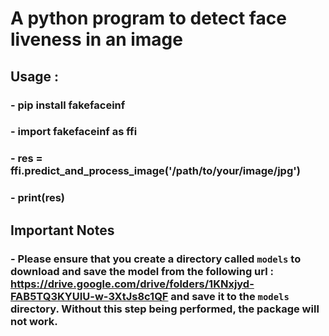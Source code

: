 # A python program to detect face liveness in an image

## Usage :

### - pip install fakefaceinf

### - import fakefaceinf as ffi
### - res = ffi.predict_and_process_image('/path/to/your/image/jpg')
### - print(res)


## Important Notes

### - Please ensure that you create a directory called `models` to download and save the model from the following url : https://drive.google.com/drive/folders/1KNxjyd-FAB5TQ3KYUIU-w-3XtJs8c1QF and save it to the `models` directory. Without this step being performed, the package will not work.
